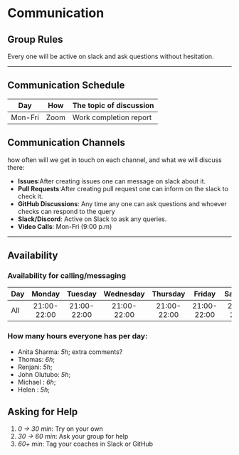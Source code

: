 # Communication

## Group Rules

<!-- any general rules you'd like to set for your group? -->

Every one will be active on slack and ask questions without hesitation.

---

## Communication Schedule

| Day     | How  | The topic of discussion |
| ------- | :--: | ----------------------- |
| Mon-Fri | Zoom | Work completion report  |

## Communication Channels

how often will we get in touch on each channel, and what we will discuss there:

- **Issues**:After creating issues one can message on slack about it.
- **Pull Requests**:After creating pull request one can inform on the slack to
  check it.
- **GitHub Discussions**: Any time any one can ask questions and whoever checks
  can respond to the query
- **Slack/Discord**: Active on Slack to ask any queries.
- **Video Calls**: Mon-Fri (9:00 p.m)

---

## Availability

### Availability for calling/messaging

| Day |   Monday    |   Tuesday   |  Wednesday  |  Thursday   |   Friday    |  Saturday   |   Sunday    |
| --- | :---------: | :---------: | :---------: | :---------: | :---------: | :---------: | :---------: |
| All | 21:00-22:00 | 21:00-22:00 | 21:00-22:00 | 21:00-22:00 | 21:00-22:00 | 21:00-22:00 | 21:00-22:00 |

### How many hours everyone has per day:

- Anita Sharma: _5h_; extra comments?
- Thomas: _6h_;
- Renjani: _5h_;
- John Olutubo: _5h_;
- Michael : _6h_;
- Helen : _5h_;

## Asking for Help

1. _0 -> 30 min_: Try on your own
2. _30 -> 60 min_: Ask your group for help
3. _60+ min_: Tag your coaches in Slack or GitHub

```

```
